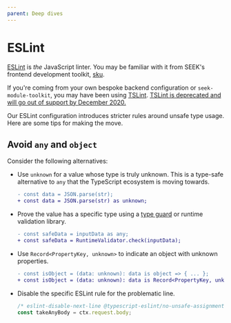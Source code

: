 ```yaml
---
parent: Deep dives
---
```


# ESLint

[ESLint] is _the_ JavaScript linter.
You may be familiar with it from SEEK's frontend development toolkit,
[sku].

If you're coming from your own bespoke backend configuration or `seek-module-toolkit`,
you may have been using [TSLint].
[TSLint is deprecated and will go out of support by December 2020.]

Our ESLint configuration introduces stricter rules around unsafe type usage.
Here are some tips for making the move.

[eslint]: https://eslint.org/
[sku]: https://github.com/seek-oss/sku
[tslint]: https://palantir.github.io/tslint/
[tslint is deprecated and will go out of support by december 2020.]: https://github.com/palantir/tslint/issues/4534

## Avoid `any` and `object`

Consider the following alternatives:

- Use `unknown` for a value whose type is truly unknown. This is a type-safe alternative to `any` that the TypeScript ecosystem is moving towards.

  ```diff
  - const data = JSON.parse(str);
  + const data = JSON.parse(str) as unknown;
  ```

- Prove the value has a specific type using a [type guard](https://www.typescriptlang.org/docs/handbook/advanced-types.html#user-defined-type-guards) or runtime validation library.

  ```diff
  - const safeData = inputData as any;
  + const safeData = RuntimeValidator.check(inputData);
  ```

- Use `Record<PropertyKey, unknown>` to indicate an object with unknown properties.

  ```diff
  - const isObject = (data: unknown): data is object => { ... };
  + const isObject = (data: unknown): data is Record<PropertyKey, unknown> => { ... };
  ```

- Disable the specific ESLint rule for the problematic line.

  ```typescript
  /* eslint-disable-next-line @typescript-eslint/no-unsafe-assignment */
  const takeAnyBody = ctx.request.body;
  ```
